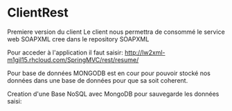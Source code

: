 # ClientRest
Premiere version du client 
Le client nous permettra de consommé le service web SOAPXML cree dans le repository SOAPXML

Pour acceder à l'application il faut saisir: http://lw2xml-m1gil15.rhcloud.com/SpringMVC/rest/resume/

Pour base de données MONGODB est en cour pour pouvoir stocké nos données dans une base de données pour que sa soit coherent.

Creation d'une Base NoSQL avec MongoDB pour sauvegarde les données saisi:

